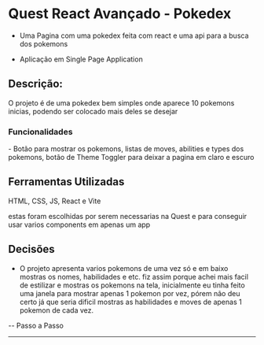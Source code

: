 # Quest React Avançado - Pokedex

- Uma Pagina com uma pokedex feita com react e uma api para a busca dos pokemons

- Aplicação em Single Page Application

<h2>Descrição:</h2>
<p>O projeto é de uma pokedex bem simples onde aparece 10 pokemons inicias, podendo ser colocado mais deles se desejar</p>

<h3>Funcionalidades</h3>
- Botão para mostrar os pokemons, listas de moves, abilities e types dos pokemons, botão de Theme Toggler para deixar a pagina em claro e escuro

## Ferramentas Utilizadas
<p>HTML, CSS, JS, React e Vite</p>
<span>estas foram escolhidas por serem necessarias na Quest e para conseguir usar varios components em apenas um app</span>

## Decisões 
- O projeto apresenta varios pokemons de uma vez só e em baixo mostras os nomes, habilidades e etc. fiz assim porque achei mais facil de estilizar e mostras os pokemons na tela, inicialmente eu tinha feito uma janela para mostrar apenas 1 pokemon por vez, pórem não deu certo já que seria dificil mostras as habilidades e moves de apenas 1 pokemon de cada vez.

-- Passo a Passo
<hr>
